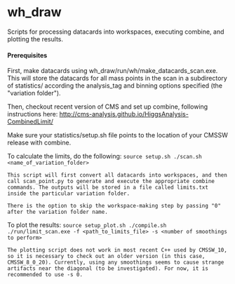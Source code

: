 wh_draw
========

Scripts for processing datacards into workspaces, executing combine, and plotting the results.

#### Prerequisites
First, make datacards using wh_draw/run/wh/make_datacards_scan.exe. This will store the datacards for all mass points in the scan in a subdirectory of statistics/ according the analysis_tag and binning options specified (the "variation folder").

Then, checkout recent version of CMS and set up combine, following instructions here: http://cms-analysis.github.io/HiggsAnalysis-CombinedLimit/

Make sure your statistics/setup.sh file points to the location of your CMSSW release with combine.

To calculate the limits, do the following:
	```
	source setup.sh
	./scan.sh  <name_of_variation_folder>
	```

	This script will first convert all datacards into workspaces, and then call scan_point.py to generate and execute the appropriate combine commands. The outputs will be stored in a file called limits.txt inside the particular variation folder. 

	There is the option to skip the workspace-making step by passing "0" after the variation folder name.


To plot the results:
	```
	source setup_plot.sh
	./compile.sh
	./run/limit_scan.exe -f <path_to_limits_file> -s <number of smoothings to perform>
	```

	The plotting script does not work in most recent C++ used by CMSSW_10, so it is necessary to check out an older version (in this case, CMSSW_8_0_20). Currently, using any smoothings seems to cause strange artifacts near the diagonal (to be investigated). For now, it is recommended to use -s 0.




